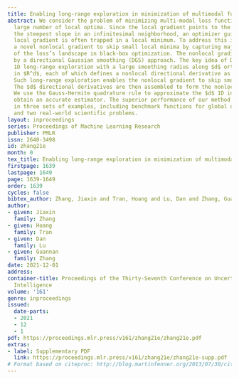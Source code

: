 ```yaml
---
title: Enabling long-range exploration in minimization of multimodal functions
abstract: We consider the problem of minimizing multi-modal loss functions with a
  large number of local optima. Since the local gradient points to the direction of
  the steepest slope in an infinitesimal neighborhood, an optimizer guided by the
  local gradient is often trapped in a local minimum. To address this issue, we develop
  a novel nonlocal gradient to skip small local minima by capturing major structures
  of the loss’s landscape in black-box optimization. The nonlocal gradient is defined
  by a directional Gaussian smoothing (DGS) approach. The key idea of DGS is to conducts
  1D long-range exploration with a large smoothing radius along $d$ orthogonal directions
  in $R^d$, each of which defines a nonlocal directional derivative as a 1D integral.
  Such long-range exploration enables the nonlocal gradient to skip small local minima.
  The $d$ directional derivatives are then assembled to form the nonlocal gradient.
  We use the Gauss-Hermite quadrature rule to approximate the $d$ 1D integrals to
  obtain an accurate estimator. The superior performance of our method is demonstrated
  in three sets of examples, including benchmark functions for global optimization,
  and two real-world scientific problems.
layout: inproceedings
series: Proceedings of Machine Learning Research
publisher: PMLR
issn: 2640-3498
id: zhang21e
month: 0
tex_title: Enabling long-range exploration in minimization of multimodal functions
firstpage: 1639
lastpage: 1649
page: 1639-1649
order: 1639
cycles: false
bibtex_author: Zhang, Jiaxin and Tran, Hoang and Lu, Dan and Zhang, Guannan
author:
- given: Jiaxin
  family: Zhang
- given: Hoang
  family: Tran
- given: Dan
  family: Lu
- given: Guannan
  family: Zhang
date: 2021-12-01
address:
container-title: Proceedings of the Thirty-Seventh Conference on Uncertainty in Artificial
  Intelligence
volume: '161'
genre: inproceedings
issued:
  date-parts:
  - 2021
  - 12
  - 1
pdf: https://proceedings.mlr.press/v161/zhang21e/zhang21e.pdf
extras:
- label: Supplementary PDF
  link: https://proceedings.mlr.press/v161/zhang21e/zhang21e-supp.pdf
# Format based on citeproc: http://blog.martinfenner.org/2013/07/30/citeproc-yaml-for-bibliographies/
---
```

